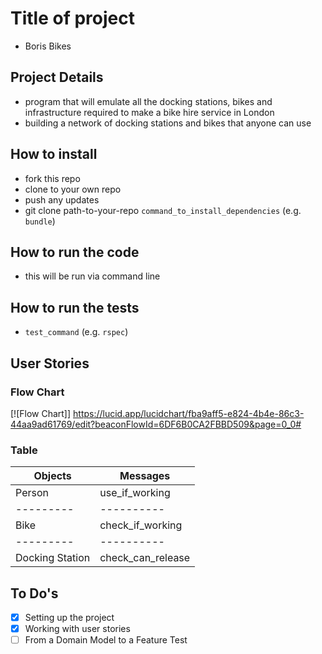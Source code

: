 # Title of project

- Boris Bikes

## Project Details

- program that will emulate all the docking stations, bikes and infrastructure required to make a bike hire service in London
- building a network of docking stations and bikes that anyone can use

## How to install

- fork this repo
- clone to your own repo
- push any updates
- git clone path-to-your-repo
  `command_to_install_dependencies` (e.g. `bundle`)

## How to run the code

- this will be run via command line

## How to run the tests

- `test_command` (e.g. `rspec`)


## User Stories 

### Flow Chart
[![Flow Chart]] https://lucid.app/lucidchart/fba9aff5-e824-4b4e-86c3-44aa9ad61769/edit?beaconFlowId=6DF6B0CA2FBBD509&page=0_0#

### Table
| Objects | Messages |
|---------|----------|
| Person | use_if_working |
|---------|----------|
| Bike | check_if_working |
|---------|----------|
| Docking Station | check_can_release |

## To Do's

- [x] Setting up the project
- [x] Working with user stories
- [ ] From a Domain Model to a Feature Test
